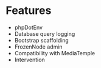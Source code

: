 # Features 

* phpDotEnv
* Database query logging
* Bootstrap scaffolding
* FrozenNode admin
* Compatibility with MediaTemple
* Intervention
